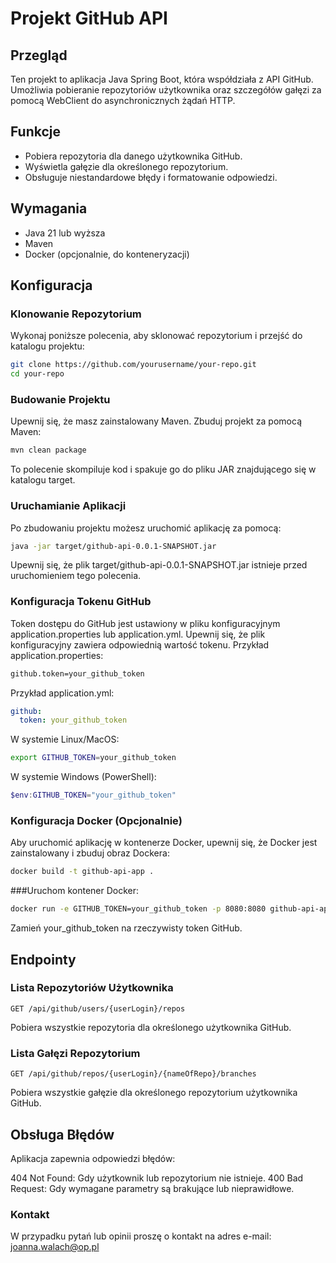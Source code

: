 # Projekt GitHub API

## Przegląd

Ten projekt to aplikacja Java Spring Boot, która współdziała z API GitHub. Umożliwia pobieranie repozytoriów użytkownika oraz szczegółów gałęzi za pomocą WebClient do asynchronicznych żądań HTTP.

## Funkcje

- Pobiera repozytoria dla danego użytkownika GitHub.
- Wyświetla gałęzie dla określonego repozytorium.
- Obsługuje niestandardowe błędy i formatowanie odpowiedzi.

## Wymagania

- Java 21 lub wyższa
- Maven
- Docker (opcjonalnie, do konteneryzacji)

## Konfiguracja

### Klonowanie Repozytorium

Wykonaj poniższe polecenia, aby sklonować repozytorium i przejść do katalogu projektu:

```bash
git clone https://github.com/yourusername/your-repo.git
cd your-repo
```
### Budowanie Projektu
Upewnij się, że masz zainstalowany Maven. Zbuduj projekt za pomocą Maven:
```bash
mvn clean package
```
To polecenie skompiluje kod i spakuje go do pliku JAR znajdującego się w katalogu target.

### Uruchamianie Aplikacji
Po zbudowaniu projektu możesz uruchomić aplikację za pomocą:
```bash
java -jar target/github-api-0.0.1-SNAPSHOT.jar
```
Upewnij się, że plik target/github-api-0.0.1-SNAPSHOT.jar istnieje przed uruchomieniem tego polecenia.

### Konfiguracja Tokenu GitHub
Token dostępu do GitHub jest ustawiony w pliku konfiguracyjnym application.properties lub application.yml. Upewnij się, że plik konfiguracyjny zawiera odpowiednią wartość tokenu.
Przykład application.properties:
```bash
github.token=your_github_token
```
Przykład application.yml:
```yml
github:
  token: your_github_token
```

W systemie Linux/MacOS:
```bash
export GITHUB_TOKEN=your_github_token
```

W systemie Windows (PowerShell):
```powershell
$env:GITHUB_TOKEN="your_github_token"
```

### Konfiguracja Docker (Opcjonalnie)
Aby uruchomić aplikację w kontenerze Docker, upewnij się, że Docker jest zainstalowany i zbuduj obraz Dockera:
```bash
docker build -t github-api-app .
```
###Uruchom kontener Docker:
```bash
docker run -e GITHUB_TOKEN=your_github_token -p 8080:8080 github-api-app
```
Zamień your_github_token na rzeczywisty token GitHub.

## Endpointy
### Lista Repozytoriów Użytkownika
```http
GET /api/github/users/{userLogin}/repos
```
Pobiera wszystkie repozytoria dla określonego użytkownika GitHub.

### Lista Gałęzi Repozytorium
```http
GET /api/github/repos/{userLogin}/{nameOfRepo}/branches
```
Pobiera wszystkie gałęzie dla określonego repozytorium użytkownika GitHub.

## Obsługa Błędów
Aplikacja zapewnia odpowiedzi błędów:

404 Not Found: Gdy użytkownik lub repozytorium nie istnieje.
400 Bad Request: Gdy wymagane parametry są brakujące lub nieprawidłowe.

### Kontakt
W przypadku pytań lub opinii proszę o kontakt na adres e-mail: joanna.walach@op.pl

